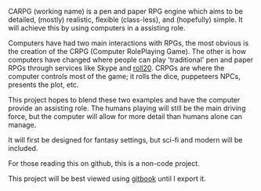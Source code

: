 CARPG (working name) is a pen and paper RPG engine  which aims to be detailed, (mostly) realistic, flexible (class-less), and (hopefully) simple. It will achieve this by using computers in a assisting role.

Computers have had two main interactions with RPGs, the most obvious is the creation of the CRPG (Computer RolePlaying Game).
The other is how computers have changed where people can play 'traditional' pen and paper RPGs through services like  Skype and [roll20](http:\\roll20.net).
CRPGs are where the computer controls most of the game; it rolls the dice, puppeteers NPCs, presents the plot, etc.

This project hopes to blend these two examples and have the computer provide an assisting role.
The humans playing will still be the main driving force, but the computer will allow for more detail than humans alone can manage.

It will first be designed for fantasy settings, but sci-fi and modern will be included.

For those reading this on github, this is a non-code project.

This project will be best viewed using [gitbook](https://www.gitbook.com/book/lupus590/carpg_-_an_rpg_engine/details) until I export it.